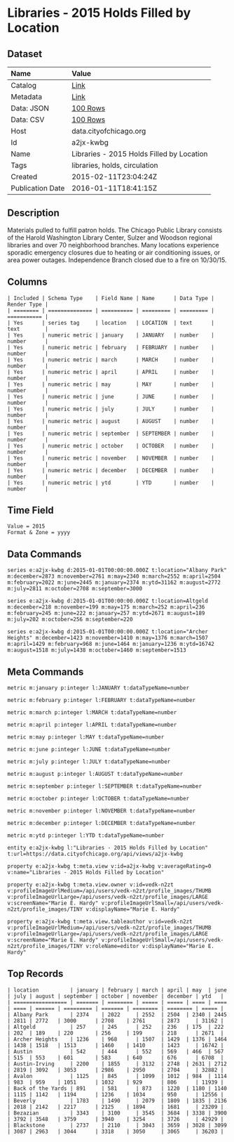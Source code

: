 # Libraries - 2015 Holds Filled by Location

## Dataset

| Name | Value |
| :--- | :---- |
| Catalog | [Link](https://catalog.data.gov/dataset/libraries-2015-holds-filled-by-location) |
| Metadata | [Link](https://data.cityofchicago.org/api/views/a2jx-kwbg) |
| Data: JSON | [100 Rows](https://data.cityofchicago.org/api/views/a2jx-kwbg/rows.json?max_rows=100) |
| Data: CSV | [100 Rows](https://data.cityofchicago.org/api/views/a2jx-kwbg/rows.csv?max_rows=100) |
| Host | data.cityofchicago.org |
| Id | a2jx-kwbg |
| Name | Libraries - 2015 Holds Filled by Location |
| Tags | libraries, holds, circulation |
| Created | 2015-02-11T23:04:24Z |
| Publication Date | 2016-01-11T18:41:15Z |

## Description

Materials pulled to fulfill patron holds. The Chicago Public Library consists of the Harold Washington Library Center, Sulzer and Woodson regional libraries and over 70 neighborhood branches. Many locations experience sporadic emergency closures due to heating or air conditioning issues, or area power outages.  Independence Branch closed due to a fire on 10/30/15.

## Columns

```ls
| Included | Schema Type    | Field Name | Name      | Data Type | Render Type |
| ======== | ============== | ========== | ========= | ========= | =========== |
| Yes      | series tag     | location   | LOCATION  | text      | text        |
| Yes      | numeric metric | january    | JANUARY   | number    | number      |
| Yes      | numeric metric | february   | FEBRUARY  | number    | number      |
| Yes      | numeric metric | march      | MARCH     | number    | number      |
| Yes      | numeric metric | april      | APRIL     | number    | number      |
| Yes      | numeric metric | may        | MAY       | number    | number      |
| Yes      | numeric metric | june       | JUNE      | number    | number      |
| Yes      | numeric metric | july       | JULY      | number    | number      |
| Yes      | numeric metric | august     | AUGUST    | number    | number      |
| Yes      | numeric metric | september  | SEPTEMBER | number    | number      |
| Yes      | numeric metric | october    | OCTOBER   | number    | number      |
| Yes      | numeric metric | november   | NOVEMBER  | number    | number      |
| Yes      | numeric metric | december   | DECEMBER  | number    | number      |
| Yes      | numeric metric | ytd        | YTD       | number    | number      |
```

## Time Field

```ls
Value = 2015
Format & Zone = yyyy
```

## Data Commands

```ls
series e:a2jx-kwbg d:2015-01-01T00:00:00.000Z t:location="Albany Park" m:december=2873 m:november=2761 m:may=2340 m:march=2552 m:april=2504 m:february=2022 m:june=2445 m:january=2374 m:ytd=31162 m:august=2772 m:july=2811 m:october=2708 m:september=3000

series e:a2jx-kwbg d:2015-01-01T00:00:00.000Z t:location=Altgeld m:december=218 m:november=199 m:may=175 m:march=252 m:april=236 m:february=245 m:june=222 m:january=257 m:ytd=2671 m:august=189 m:july=202 m:october=256 m:september=220

series e:a2jx-kwbg d:2015-01-01T00:00:00.000Z t:location="Archer Heights" m:december=1423 m:november=1410 m:may=1376 m:march=1507 m:april=1429 m:february=968 m:june=1464 m:january=1236 m:ytd=16742 m:august=1518 m:july=1438 m:october=1460 m:september=1513
```

## Meta Commands

```ls
metric m:january p:integer l:JANUARY t:dataTypeName=number

metric m:february p:integer l:FEBRUARY t:dataTypeName=number

metric m:march p:integer l:MARCH t:dataTypeName=number

metric m:april p:integer l:APRIL t:dataTypeName=number

metric m:may p:integer l:MAY t:dataTypeName=number

metric m:june p:integer l:JUNE t:dataTypeName=number

metric m:july p:integer l:JULY t:dataTypeName=number

metric m:august p:integer l:AUGUST t:dataTypeName=number

metric m:september p:integer l:SEPTEMBER t:dataTypeName=number

metric m:october p:integer l:OCTOBER t:dataTypeName=number

metric m:november p:integer l:NOVEMBER t:dataTypeName=number

metric m:december p:integer l:DECEMBER t:dataTypeName=number

metric m:ytd p:integer l:YTD t:dataTypeName=number

entity e:a2jx-kwbg l:"Libraries - 2015 Holds Filled by Location" t:url=https://data.cityofchicago.org/api/views/a2jx-kwbg

property e:a2jx-kwbg t:meta.view v:id=a2jx-kwbg v:averageRating=0 v:name="Libraries - 2015 Holds Filled by Location"

property e:a2jx-kwbg t:meta.view.owner v:id=vedk-n2zt v:profileImageUrlMedium=/api/users/vedk-n2zt/profile_images/THUMB v:profileImageUrlLarge=/api/users/vedk-n2zt/profile_images/LARGE v:screenName="Marie E. Hardy" v:profileImageUrlSmall=/api/users/vedk-n2zt/profile_images/TINY v:displayName="Marie E. Hardy"

property e:a2jx-kwbg t:meta.view.tableauthor v:id=vedk-n2zt v:profileImageUrlMedium=/api/users/vedk-n2zt/profile_images/THUMB v:profileImageUrlLarge=/api/users/vedk-n2zt/profile_images/LARGE v:screenName="Marie E. Hardy" v:profileImageUrlSmall=/api/users/vedk-n2zt/profile_images/TINY v:roleName=editor v:displayName="Marie E. Hardy"
```

## Top Records

```ls
| location          | january | february | march | april | may  | june | july | august | september | october | november | december | ytd   | 
| ================= | ======= | ======== | ===== | ===== | ==== | ==== | ==== | ====== | ========= | ======= | ======== | ======== | ===== | 
| Albany Park       | 2374    | 2022     | 2552  | 2504  | 2340 | 2445 | 2811 | 2772   | 3000      | 2708    | 2761     | 2873     | 31162 | 
| Altgeld           | 257     | 245      | 252   | 236   | 175  | 222  | 202  | 189    | 220       | 256     | 199      | 218      | 2671  | 
| Archer Heights    | 1236    | 968      | 1507  | 1429  | 1376 | 1464 | 1438 | 1518   | 1513      | 1460    | 1410     | 1423     | 16742 | 
| Austin            | 542     | 444      | 552   | 569   | 466  | 567  | 515  | 553    | 601       | 583     | 640      | 676      | 6708  | 
| Austin-Irving     | 2200    | 1855     | 3132  | 2748  | 2631 | 2712 | 2819 | 3092   | 3053      | 2986    | 2950     | 2704     | 32882 | 
| Avalon            | 1125    | 845      | 1099  | 1012  | 984  | 1114 | 983  | 959    | 1051      | 1032    | 929      | 806      | 11939 | 
| Back of the Yards | 891     | 581      | 873   | 1220  | 1180 | 1140 | 1115 | 1142   | 1194      | 1236    | 1034     | 950      | 12556 | 
| Beverly           | 1783    | 1490     | 2079  | 1809  | 1835 | 2136 | 2018 | 2142   | 2217      | 2125    | 1894     | 1681     | 23209 | 
| Bezazian          | 3343    | 3100     | 3545  | 3684  | 3338 | 3900 | 3792 | 3548   | 3759      | 3940    | 3254     | 3726     | 42929 | 
| Blackstone        | 2737    | 2110     | 3043  | 3659  | 3028 | 3099 | 3087 | 2963   | 3044      | 3318    | 3050     | 3065     | 36203 | 
```